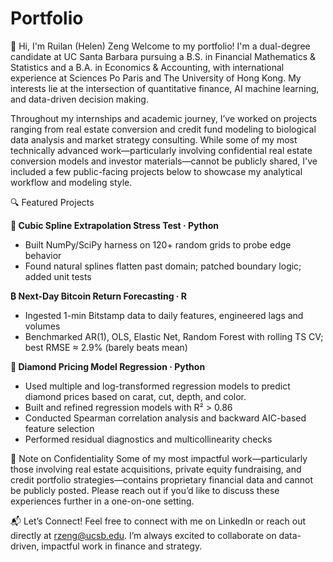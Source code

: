 # Portfolio
👋 Hi, I'm Ruilan (Helen) Zeng
Welcome to my portfolio! I'm a dual-degree candidate at UC Santa Barbara pursuing a B.S. in Financial Mathematics & Statistics and a B.A. in Economics & Accounting, with international experience at Sciences Po Paris and The University of Hong Kong. My interests lie at the intersection of quantitative finance, AI machine learning, and data-driven decision making.

Throughout my internships and academic journey, I’ve worked on projects ranging from real estate conversion and credit fund modeling to biological data analysis and market strategy consulting. While some of my most technically advanced work—particularly involving confidential real estate conversion models and investor materials—cannot be publicly shared, I've included a few public-facing projects below to showcase my analytical workflow and modeling style.

🔍 Featured Projects

**🧮 Cubic Spline Extrapolation Stress Test · Python**  
- Built NumPy/SciPy harness on 120+ random grids to probe edge behavior  
- Found natural splines flatten past domain; patched boundary logic; added unit tests

**₿ Next-Day Bitcoin Return Forecasting · R**  
- Ingested 1-min Bitstamp data to daily features, engineered lags and volumes  
- Benchmarked AR(1), OLS, Elastic Net, Random Forest with rolling TS CV; best RMSE ≈ 2.9% (barely beats mean)


**💎 Diamond Pricing Model Regression · Python**  
- Used multiple and log-transformed regression models to predict diamond prices based on carat, cut, depth, and color.
- Built and refined regression models with R² > 0.86
- Conducted Spearman correlation analysis and backward AIC-based feature selection
- Performed residual diagnostics and multicollinearity checks

🛑 Note on Confidentiality
Some of my most impactful work—particularly those involving real estate acquisitions, private equity fundraising, and credit portfolio strategies—contains proprietary financial data and cannot be publicly posted. Please reach out if you’d like to discuss these experiences further in a one-on-one setting.

📬 Let’s Connect!
Feel free to connect with me on LinkedIn or reach out directly at rzeng@ucsb.edu. I’m always excited to collaborate on data-driven, impactful work in finance and strategy.
